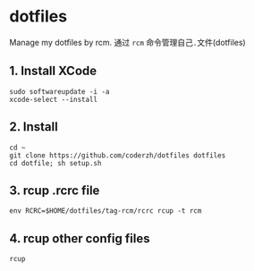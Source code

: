 # dotfiles
Manage my dotfiles by rcm.
通过 `rcm` 命令管理自己`.`文件(dotfiles)


## 1. Install XCode
```
sudo softwareupdate -i -a
xcode-select --install
```

## 2. Install
```
cd ~
git clone https://github.com/coderzh/dotfiles dotfiles
cd dotfile; sh setup.sh
```

## 3. rcup .rcrc file
```
env RCRC=$HOME/dotfiles/tag-rcm/rcrc rcup -t rcm
```

## 4. rcup other config files
```
rcup
```
